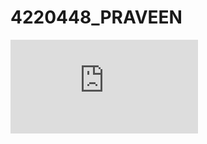 # 4220448_PRAVEEN

![Uploading Inq5ERDiagram.jpg...](https://github.com/PRAVEEN-4220448/4220448_PRAVEEN/blob/9b45371088f15bbba27f93bcfa4d33ef4101f6d5/GIT%20TRAINING%20CERTIFICATE.pdf)
